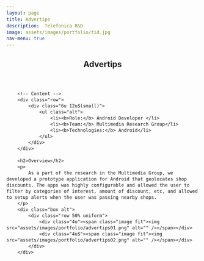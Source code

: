 ```yaml
---
layout: page
title: Advertips
description:  Telefonica R&D
image: assets/images/portfolio/tid.jpg
nav-menu: true
---
```


<!-- Main -->
<div id="main" class="alt">

<!-- One -->
<section id="one">
	<div class="inner">
		<header class="major">
			<h1>Advertips</h1>
		</header>

		<!-- Content -->
		<div class="row">
			<div class="6u 12u$(small)">
				<ul class="alt">
					<li><b>Role:</b> Android Developer </li>
					<li><b>Team:</b> Multimedia Research Group</li>
					<li><b>Technologies:</b> Android</li>
				</ul>
			</div>
		</div>

		<h2>Overview</h2>
		<p>
			As a part of the research in the Multimedia Group, we developed a prototype application for Android that geolocates shop discounts. The apps was highly configurable and allowed the user to filter by categories of interest, amount of discount, etc, and allowed to setup alerts when the user was passing nearby shops.
		</p>
		<div class="box alt">
			<div class="row 50% uniform">
				<div class="4u"><span class="image fit"><img src="assets/images/portfolio/advertips01.png" alt="" /></span></div>
				<div class="4u$"><span class="image fit"><img src="assets/images/portfolio/advertips02.png" alt="" /></span></div>
			</div>
		</div>

</div>
</section>

</div>
